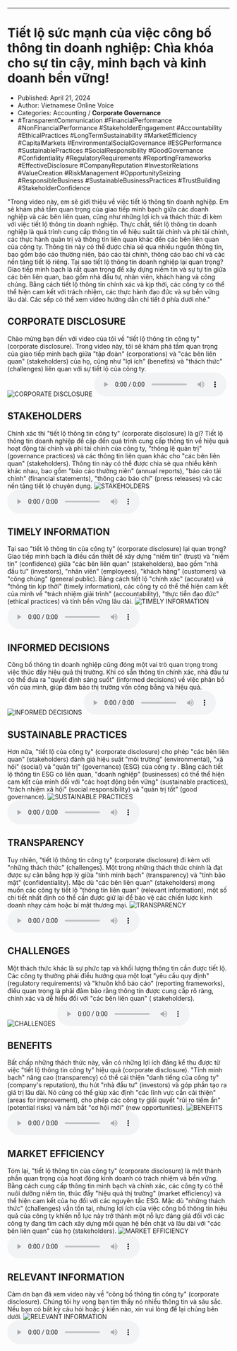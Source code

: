 
---

# Tiết lộ sức mạnh của việc công bố thông tin doanh nghiệp: Chìa khóa cho sự tin cậy, minh bạch và kinh doanh bền vững!

- Published: April 21, 2024
- Author: Vietnamese Online Voice
- Categories: Accounting / **Corporate Governance**
- #TransparentCommunication #FinancialPerformance #NonFinancialPerformance #StakeholderEngagement #Accountability #EthicalPractices #LongTermSustainability #MarketEfficiency #CapitalMarkets #EnvironmentalSocialGovernance #ESGPerformance #SustainablePractices #SocialResponsibility #GoodGovernance #Confidentiality #RegulatoryRequirements #ReportingFrameworks #EffectiveDisclosure #CompanyReputation #InvestorRelations #ValueCreation #RiskManagement #OpportunitySeizing #ResponsibleBusiness #SustainableBusinessPractices #TrustBuilding #StakeholderConfidence

"Trong video này, em sẽ giới thiệu về việc tiết lộ thông tin doanh nghiệp. Em sẽ khám phá tầm quan trọng của giao tiếp minh bạch giữa các doanh nghiệp và các bên liên quan, cũng như những lợi ích và thách thức đi kèm với việc tiết lộ thông tin doanh nghiệp. Thực chất, tiết lộ thông tin doanh nghiệp là quá trình cung cấp thông tin về hiệu suất tài chính và phi tài chính, các thực hành quản trị và thông tin liên quan khác đến các bên liên quan của công ty. Thông tin này có thể được chia sẻ qua nhiều nguồn thông tin, bao gồm báo cáo thường niên, báo cáo tài chính, thông cáo báo chí và các nền tảng tiết lộ riêng. Tại sao tiết lộ thông tin doanh nghiệp lại quan trọng? Giao tiếp minh bạch là rất quan trọng để xây dựng niềm tin và sự tự tin giữa các bên liên quan, bao gồm nhà đầu tư, nhân viên, khách hàng và công chúng. Bằng cách tiết lộ thông tin chính xác và kịp thời, các công ty có thể thể hiện cam kết với trách nhiệm, các thực hành đạo đức và sự bền vững lâu dài. Các sếp có thể xem video hướng dẫn chi tiết ở phía dưới nhé."


## CORPORATE DISCLOSURE

Chào mừng bạn đến với video của tôi về "tiết lộ thông tin công ty" (corporate disclosure). Trong video này, tôi sẽ khám phá tầm quan trọng của giao tiếp minh bạch giữa "tập đoàn" (corporations) và "các bên liên quan" (stakeholders) của họ, cũng như "lợi ích" (benefits) và "thách thức" (challenges) liên quan với sự tiết lộ của công ty.
![CORPORATE DISCLOSURE](https://http-archiver-apis-production-80.schnworks.com/storage/images/transitions/2024-04-21/transition-35557123751-Montserrat-Bold-4A148C.jpg)
<audio controls>
    <source src="https://http-archiver-apis-production-80.schnworks.com/storage/audio/file-25731599318.mp3" type="audio/mpeg">
</audio>



## STAKEHOLDERS

Chính xác thì "tiết lộ thông tin công ty" (corporate disclosure) là gì? Tiết lộ thông tin doanh nghiệp đề cập đến quá trình cung cấp thông tin về hiệu quả hoạt động tài chính và phi tài chính của công ty, "thông lệ quản trị" (governance practices) và các thông tin liên quan khác cho "các bên liên quan" (stakeholders). Thông tin này có thể được chia sẻ qua nhiều kênh khác nhau, bao gồm "báo cáo thường niên" (annual reports), "báo cáo tài chính" (financial statements), "thông cáo báo chí" (press releases) và các nền tảng tiết lộ chuyên dụng.
![STAKEHOLDERS](https://http-archiver-apis-production-80.schnworks.com/storage/images/transitions/2024-04-21/transition--44250937361-Montserrat-Black-004895.jpg)
<audio controls>
    <source src="https://http-archiver-apis-production-80.schnworks.com/storage/audio/file-18125292820.mp3" type="audio/mpeg">
</audio>



## TIMELY INFORMATION

Tại sao "tiết lộ thông tin của công ty" (corporate disclosure) lại quan trọng? Giao tiếp minh bạch là điều cần thiết để xây dựng "niềm tin" (trust) và "niềm tin" (confidence) giữa "các bên liên quan" (stakeholders), bao gồm "nhà đầu tư" (investors), "nhân viên" (employees), "khách hàng" (customers) và "công chúng" (general public). Bằng cách tiết lộ "chính xác" (accurate) và "thông tin kịp thời" (timely information), các công ty có thể thể hiện cam kết của mình về "trách nhiệm giải trình" (accountability), "thực tiễn đạo đức" (ethical practices) và tính bền vững lâu dài.
![TIMELY INFORMATION](https://http-archiver-apis-production-80.schnworks.com/storage/images/transitions/2024-04-21/transition--46533527418-Montserrat-Medium-283593.jpg)
<audio controls>
    <source src="https://http-archiver-apis-production-80.schnworks.com/storage/audio/file-4496276399.mp3" type="audio/mpeg">
</audio>



## INFORMED DECISIONS

Công bố thông tin doanh nghiệp cũng đóng một vai trò quan trọng trong việc thúc đẩy hiệu quả thị trường. Khi có sẵn thông tin chính xác, nhà đầu tư có thể đưa ra "quyết định sáng suốt" (informed decisions) về việc phân bổ vốn của mình, giúp đảm bảo thị trường vốn công bằng và hiệu quả.
![INFORMED DECISIONS](https://http-archiver-apis-production-80.schnworks.com/storage/images/transitions/2024-04-21/transition--24677559002-Montserrat-Thin-283593.jpg)
<audio controls>
    <source src="https://http-archiver-apis-production-80.schnworks.com/storage/audio/file-7503860456.mp3" type="audio/mpeg">
</audio>



## SUSTAINABLE PRACTICES

Hơn nữa, "tiết lộ của công ty" (corporate disclosure) cho phép "các bên liên quan" (stakeholders) đánh giá hiệu suất "môi trường" (environmental), "xã hội" (social) và "quản trị" (governance) (ESG) của công ty . Bằng cách tiết lộ thông tin ESG có liên quan, "doanh nghiệp" (businesses) có thể thể hiện cam kết của mình đối với "các hoạt động bền vững" (sustainable practices), "trách nhiệm xã hội" (social responsibility) và "quản trị tốt" (good governance).
![SUSTAINABLE PRACTICES](https://http-archiver-apis-production-80.schnworks.com/storage/images/transitions/2024-04-21/transition-24329043596-Montserrat-ExtraBold-1A237E.jpg)
<audio controls>
    <source src="https://http-archiver-apis-production-80.schnworks.com/storage/audio/file-35970771675.mp3" type="audio/mpeg">
</audio>



## TRANSPARENCY

Tuy nhiên, "tiết lộ thông tin công ty" (corporate disclosure) đi kèm với "những thách thức" (challenges). Một trong những thách thức chính là đạt được sự cân bằng hợp lý giữa "tính minh bạch" (transparency) và "tính bảo mật" (confidentiality). Mặc dù "các bên liên quan" (stakeholders) mong muốn các công ty tiết lộ "thông tin liên quan" (relevant information), một số chi tiết nhất định có thể cần được giữ lại để bảo vệ các chiến lược kinh doanh nhạy cảm hoặc bí mật thương mại.
![TRANSPARENCY](https://http-archiver-apis-production-80.schnworks.com/storage/images/transitions/2024-04-21/transition--8028915701-Montserrat-Black-303F9F.jpg)
<audio controls>
    <source src="https://http-archiver-apis-production-80.schnworks.com/storage/audio/file-32848281103.mp3" type="audio/mpeg">
</audio>



## CHALLENGES

Một thách thức khác là sự phức tạp và khối lượng thông tin cần được tiết lộ. Các công ty thường phải điều hướng qua một loạt "yêu cầu quy định" (regulatory requirements) và "khuôn khổ báo cáo" (reporting frameworks), điều quan trọng là phải đảm bảo rằng thông tin được cung cấp rõ ràng, chính xác và dễ hiểu đối với "các bên liên quan" ( stakeholders).
![CHALLENGES](https://http-archiver-apis-production-80.schnworks.com/storage/images/transitions/2024-04-21/transition-8151535317-Montserrat-SemiBold-4A148C.jpg)
<audio controls>
    <source src="https://http-archiver-apis-production-80.schnworks.com/storage/audio/file-22374647282.mp3" type="audio/mpeg">
</audio>



## BENEFITS

Bất chấp những thách thức này, vẫn có những lợi ích đáng kể thu được từ việc "tiết lộ thông tin công ty" hiệu quả (corporate disclosure). "Tính minh bạch" nâng cao (transparency) có thể cải thiện "danh tiếng của công ty" (company's reputation), thu hút "nhà đầu tư" (investors) và góp phần tạo ra giá trị lâu dài. Nó cũng có thể giúp xác định "các lĩnh vực cần cải thiện" (areas for improvement), cho phép các công ty giải quyết "rủi ro tiềm ẩn" (potential risks) và nắm bắt "cơ hội mới" (new opportunities).
![BENEFITS](https://http-archiver-apis-production-80.schnworks.com/storage/images/transitions/2024-04-21/transition-2342382874-Montserrat-Black-4A148C.jpg)
<audio controls>
    <source src="https://http-archiver-apis-production-80.schnworks.com/storage/audio/file-24708777110.mp3" type="audio/mpeg">
</audio>



## MARKET EFFICIENCY

Tóm lại, "tiết lộ thông tin của công ty" (corporate disclosure) là một thành phần quan trọng của hoạt động kinh doanh có trách nhiệm và bền vững. Bằng cách cung cấp thông tin minh bạch và chính xác, các công ty có thể nuôi dưỡng niềm tin, thúc đẩy "hiệu quả thị trường" (market efficiency) và thể hiện cam kết của họ đối với các nguyên tắc ESG. Mặc dù "những thách thức" (challenges) vẫn tồn tại, nhưng lợi ích của việc công bố thông tin hiệu quả của công ty khiến nỗ lực này trở thành một nỗ lực đáng giá đối với các công ty đang tìm cách xây dựng mối quan hệ bền chặt và lâu dài với "các bên liên quan" của họ (stakeholders).
![MARKET EFFICIENCY](https://http-archiver-apis-production-80.schnworks.com/storage/images/transitions/2024-04-21/transition--61195017277-Montserrat-ExtraBold-512DA8.jpg)
<audio controls>
    <source src="https://http-archiver-apis-production-80.schnworks.com/storage/audio/file-59622944549.mp3" type="audio/mpeg">
</audio>



## RELEVANT INFORMATION

Cảm ơn bạn đã xem video này về "công bố thông tin công ty" (corporate disclosure). Chúng tôi hy vọng bạn tìm thấy nó nhiều thông tin và sâu sắc. Nếu bạn có bất kỳ câu hỏi hoặc ý kiến ​​​​nào, xin vui lòng để lại chúng bên dưới.
![RELEVANT INFORMATION](https://http-archiver-apis-production-80.schnworks.com/storage/images/transitions/2024-04-21/transition--9572326675-Montserrat-Regular-880E4F.jpg)
<audio controls>
    <source src="https://http-archiver-apis-production-80.schnworks.com/storage/audio/file-16100405214.mp3" type="audio/mpeg">
</audio>

